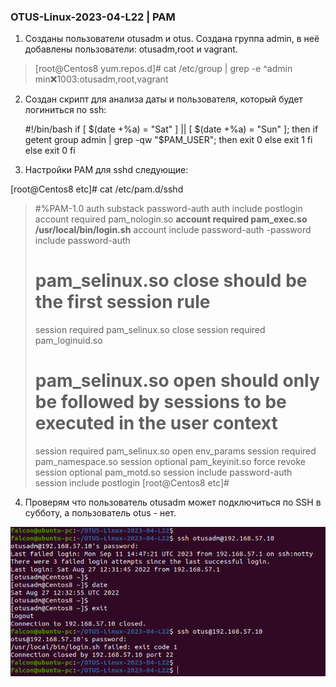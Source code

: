 ### OTUS-Linux-2023-04-L22 | PAM

1. Созданы пользователи otusadm и otus. Создана группа admin, в неё добавлены пользователи: otusadm,root и vagrant.
>[root@Centos8 yum.repos.d]# cat /etc/group | grep -e ^admin
>min:x:1003:otusadm,root,vagrant	

2. Создан скрипт для анализа даты и пользователя, который будет логиниться по ssh:

	#!/bin/bash
	if [ $(date +%a) = "Sat" ] || [ $(date +%a) = "Sun" ]; then
 	if getent group admin | grep -qw "$PAM_USER"; then
        exit 0
      else
        exit 1
    fi
  	else
    exit 0
	fi

3. Настройки PAM для sshd следующие:
	
[root@Centos8 etc]# cat /etc/pam.d/sshd 
>#%PAM-1.0
>auth       substack     password-auth
>auth	   include      postlogin
>account    required     pam_nologin.so
>**account	   required		pam_exec.so /usr/local/bin/login.sh**
>account    include      password-auth
>-password   include      password-auth
># pam_selinux.so close should be the first session rule
>session    required     pam_selinux.so close
>session    required     pam_loginuid.so
># pam_selinux.so open should only be followed by sessions to be executed in the user context
>session    required     pam_selinux.so open env_params
>session    required     pam_namespace.so
>session    optional     pam_keyinit.so force revoke
>session    optional     pam_motd.so
>session    include      password-auth
>session    include      postlogin
>[root@Centos8 etc]# 

4. Проверям что пользователь otusadm может подключиться по SSH в субботу, а пользователь otus - нет.

![Пруф](2023-09-11_18_15_10-Window.png)






